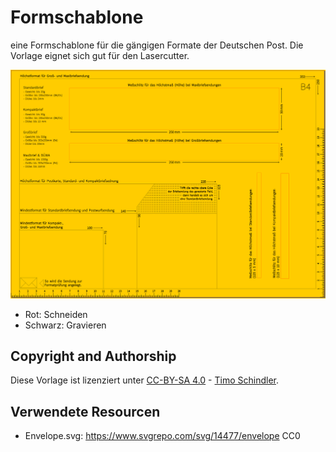 # Formschablone

eine Formschablone für die gängigen Formate der Deutschen Post.
Die Vorlage eignet sich gut für den Lasercutter.

<img src="formatschablone.png" width=600px alt="Formatschablone">

- Rot: Schneiden
- Schwarz: Gravieren




## Copyright and Authorship
Diese Vorlage ist lizenziert unter [CC-BY-SA 4.0](https://creativecommons.org/licenses/by-sa/4.0/) - [Timo Schindler](https://shop.blinkyparts.com).

## Verwendete Resourcen
- Envelope.svg: https://www.svgrepo.com/svg/14477/envelope CC0
